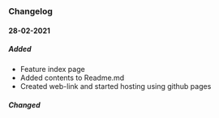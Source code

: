 ### Changelog

#### 28-02-2021

##### Added
- Feature index page
- Added contents to Readme.md
- Created web-link and started hosting using github pages



##### Changed





